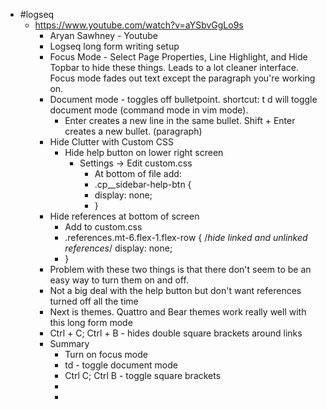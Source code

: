 - #logseq
	- https://www.youtube.com/watch?v=aYSbvGgLo9s
		- Aryan Sawhney - Youtube
		- Logseq long form writing setup
		- Focus Mode - Select Page Properties, Line Highlight, and Hide Topbar to hide these things. Leads to a lot cleaner interface.  Focus mode fades out text except the paragraph you're working on.
		- Document mode - toggles off bulletpoint.  shortcut: t d will toggle document mode (command mode in vim mode).
			- Enter creates a new line in the same bullet. Shift + Enter creates a new bullet. (paragraph)
		- Hide Clutter with Custom CSS
			- Hide help button on lower right screen
				- Settings -> Edit custom.css
					- At bottom of file add:
					- .cp__sidebar-help-btn {
					- display: none;
					- }
		- Hide references at bottom of screen
			- Add to custom.css
			- .references.mt-6.flex-1.flex-row { /*hide linked and unlinked references*/
			    display: none;
			- }
		- Problem with these two things is that there don't seem to be an easy way to turn them on and off.
		- Not a big deal with the help button but don't want references turned off all the time
		- Next is themes.  Quattro and Bear themes work really well with this long form mode
		- Ctrl + C; Ctrl + B - hides double square brackets around links
		- Summary
			- Turn on focus mode
			- td - toggle document mode
			- Ctrl C; Ctrl B - toggle square brackets
			-
			-